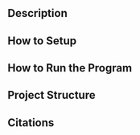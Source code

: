 # <project title>

## Description


## How to Setup

## How to Run the Program


## Project Structure


## Citations
